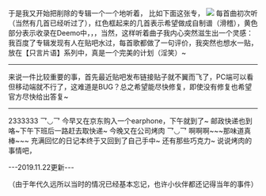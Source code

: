 于是我又开始把削除的专辑一个一个地听着，
比如下面这张专，
![](./images/Image.png)
每首曲初次听（当然有几首已经听过了），红色框起来的几首表示希望做成自制谱（滑稽），黄色部分表示收录在Deemo中，，，当然，这样听着曲子我内心突然滋生出一个灵感：我百度了专辑发现有人在贴吧水过，每首歌都做了一句评价，我突然也想水一贴，放在【只言片语】系列中，真是一个完美的计划（淫笑）~
***
来说一件比较重要的事，首先最近贴吧发布链接贴子就不翼而飞了，PC端可以看但移动端就不行了，这难道是BUG？总之希望能尽快修复，即使没有修复也希望官方尽快给出答复~
***
2333333 乛◡乛
今早又在京东购入一个earphone，下午就到了~
邮政快递也到咯~下午下班后一路赶去取快递~
今晚又在公司烤肉 乛◡乛
啊啊啊~\~~那味道真棒~~~
充满回忆的日记本终于又回到了自己手中~
还有那些巧克力~
说说烤肉的事情吧，

---2019.11.22更新---

（由于年代久远所以当时的情况已经基本忘记，也许小伙伴都还记得当年的事件）